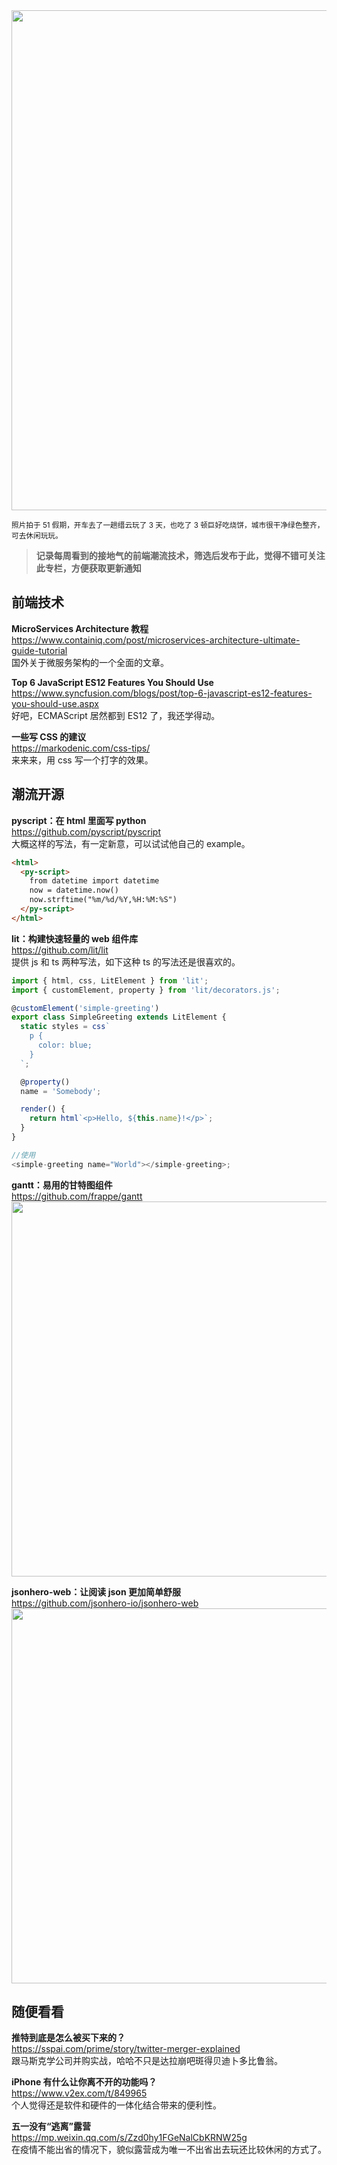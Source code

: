 <img src="https://img.alicdn.com/imgextra/i2/O1CN01z00pAB24I8ZMSjO7z_!!6000000007367-0-tps-4032-3024.jpg" width=800/>

<small>照片拍于 51 假期，开车去了一趟缙云玩了 3 天，也吃了 3 顿巨好吃烧饼，城市很干净绿色整齐，可去休闲玩玩。</small>

> **记录每周看到的接地气的前端潮流技术，筛选后发布于此，觉得不错可关注此专栏，方便获取更新通知**

## 前端技术

**MicroServices Architecture 教程**  
<https://www.containiq.com/post/microservices-architecture-ultimate-guide-tutorial>  
国外关于微服务架构的一个全面的文章。

**Top 6 JavaScript ES12 Features You Should Use**  
<https://www.syncfusion.com/blogs/post/top-6-javascript-es12-features-you-should-use.aspx>  
好吧，ECMAScript 居然都到 ES12 了，我还学得动。

**一些写 CSS 的建议**  
<https://markodenic.com/css-tips/>  
来来来，用 css 写一个打字的效果。

## 潮流开源

**pyscript：在 html 里面写 python**  
<https://github.com/pyscript/pyscript>  
大概这样的写法，有一定新意，可以试试他自己的 example。

```html
<html>
  <py-script>
    from datetime import datetime 
    now = datetime.now()
    now.strftime("%m/%d/%Y,%H:%M:%S")
  </py-script>
</html>
```

**lit：构建快速轻量的 web 组件库**  
<https://github.com/lit/lit>  
提供 js 和 ts 两种写法，如下这种 ts 的写法还是很喜欢的。

```js
import { html, css, LitElement } from 'lit';
import { customElement, property } from 'lit/decorators.js';

@customElement('simple-greeting')
export class SimpleGreeting extends LitElement {
  static styles = css`
    p {
      color: blue;
    }
  `;

  @property()
  name = 'Somebody';

  render() {
    return html`<p>Hello, ${this.name}!</p>`;
  }
}

//使用
<simple-greeting name="World"></simple-greeting>;
```

**gantt：易用的甘特图组件**  
<https://github.com/frappe/gantt>  
<img src="https://img.alicdn.com/imgextra/i2/O1CN01Cuwjy81fXNM8Da7Cs_!!6000000004016-0-tps-2522-590.jpg" width=600/>

**jsonhero-web：让阅读 json 更加简单舒服**  
<https://github.com/jsonhero-io/jsonhero-web>  
<img src="https://qpluspicture.oss-cn-beijing.aliyuncs.com/dzZcnl/26.jpg" width=600/>

## 随便看看

**推特到底是怎么被买下来的？**  
<https://sspai.com/prime/story/twitter-merger-explained>  
跟马斯克学公司并购实战，哈哈不只是达拉崩吧斑得贝迪卜多比鲁翁。

**iPhone 有什么让你离不开的功能吗？**  
<https://www.v2ex.com/t/849965>  
个人觉得还是软件和硬件的一体化结合带来的便利性。

**五一没有“逃离”露营**  
<https://mp.weixin.qq.com/s/Zzd0hy1FGeNalCbKRNW25g>  
在疫情不能出省的情况下，貌似露营成为唯一不出省出去玩还比较休闲的方式了。
